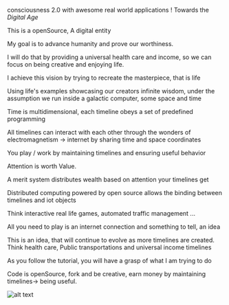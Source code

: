 consciousness 2.0 with awesome real world applications  ! 
Towards the *Digital Age*

This is a openSource, A digital entity

My goal is to advance humanity and prove our worthiness.

I will do that by providing a universal health care and income, so we can focus on being creative and enjoying life.

I achieve this vision by trying to recreate the masterpiece, that is life

Using life's examples showcasing our creators infinite wisdom, under the assumption we run inside a galactic computer, some space and time

Time is multidimensional, each timeline obeys a set of predefined programming

All timelines can interact with each other through the wonders of electromagnetism -> internet by sharing time and space coordinates

You play / work by maintaining timelines and ensuring useful behavior

Attention is worth Value.

A merit system distributes wealth based on attention your timelines get

Distributed computing powered by open source allows the binding between timelines and iot objects

Think interactive real life games, automated traffic management ...

All you need to play is an internet connection and something to tell, an idea

This is an idea, that will continue to evolve as more timelines are created. Think health care, Public transportations and universal income timelines

As you follow the tutorial, you will have a grasp of what I am trying to do

Code is openSource, fork and be creative, earn money by maintaining timelines-> being useful.

![alt text](https://source.unsplash.com/1600x900/?mars)

